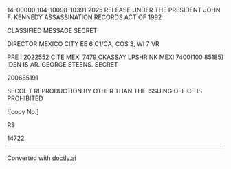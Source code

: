 14-00000
104-10098-10391
2025 RELEASE UNDER THE PRESIDENT JOHN F. KENNEDY ASSASSINATION RECORDS ACT OF 1992

CLASSIFIED MESSAGE
SECRET

DIRECTOR
MEXICO CITY
EE 6
C1/CA, COS 3, WI 7 VR

PRE I 2022552
CITE MEXI 7479
CKASSAY LPSHRINK
MEXI 7400(100 85185)
IDEN IS AR. GEORGE STEENS.
SECRET

200685191


SECCI. T
REPRODUCTION BY OTHER THAN THE ISSUING OFFICE IS PROHIBITED

![copy No.]

RS

14722


---
Converted with [doctly.ai](https://doctly.ai)